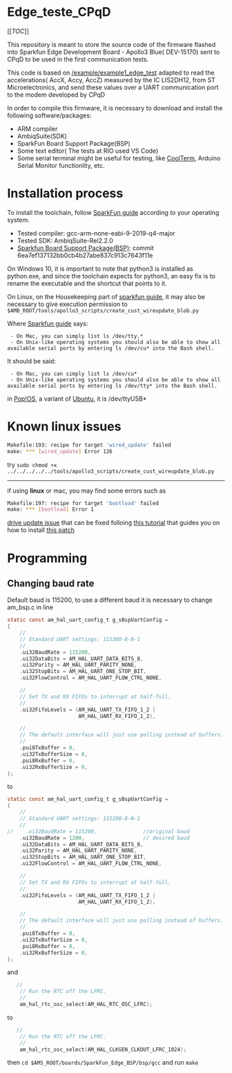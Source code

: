 # Edge_teste_CPqD

[[_TOC_]]

This repository is meant to store the source code of the firmware flashed into Sparkfun Edge Development Board - Apollo3 Blue( DEV-15170) sent to CPqD to be used in the first communication tests.

This code is based on [/example/example1_edge_test](https://github.com/sparkfun/SparkFun_Edge_BSP) adapted to read the accelerations( AccX, Accy, AccZ) measured by the IC LIS2DH12, from ST Microelectronics, and send these values over a UART communication port to the modem developed by CPqD

In order to compile this firmware, it is necessary to download and install the following software/packages:
 - ARM compiler
 - AmbiqSuite(SDK)
 - SparkFun Board Support Package(BSP)
 - Some text editor( The tests at RIO used VS Code)
 - Some serial terminal might be useful for testing, like [CoolTerm](https://freeware.the-meiers.org/), Arduino Serial Monitor functionlity, etc. 

# Installation process

To install the toolchain, follow [SparkFun guide](https://learn.sparkfun.com/tutorials/using-sparkfun-edge-board-with-ambiq-apollo3-sdk/toolchain-setup) according to your operating system.

 - Tested compiler: gcc-arm-none-eabi-9-2019-q4-major
 - Tested SDK: AmbiqSuite-Rel2.2.0
 - [Sparkfun Board Support Package(BSP)](https://github.com/sparkfun/SparkFun_Edge_BSP): commit 6ea7ef137132bb0cb4b27abe837c913c7643f11e

On Windows 10, it is important to note that python3 is installed as python.exe, and since the toolchain expects for python3, an easy fix is to rename the executable and the shortcut that points to it.

On Linux, on the Housekeeping part of [sparkfun guide](https://learn.sparkfun.com/tutorials/using-sparkfun-edge-board-with-ambiq-apollo3-sdk/toolchain-setup), it may also be necessary to give execution permission to ```$AMB_ROOT/tools/apollo3_scripts/create_cust_wireupdate_blob.py``` 

Where [Sparkfun guide](https://learn.sparkfun.com/tutorials/using-sparkfun-edge-board-with-ambiq-apollo3-sdk/example-applications) says:
```
 - On Mac, you can simply list ls /dev/tty.*
 - On Unix-like operating systems you should also be able to show all available serial ports by entering ls /dev/cu* into the Bash shell.
```
It should be said:
```
 - On Mac, you can simply list ls /dev/cu*
 - On Unix-like operating systems you should also be able to show all available serial ports by entering ls /dev/tty* into the Bash shell.
```
in [Pop!OS](https://system76.com/pop), a variant of [Ubuntu](https://ubuntu.com/), it is /dev/ttyUSB*

# Known linux issues

```bash
Makefile:193: recipe for target 'wired_update' failed
make: *** [wired_update] Error 126
```

try ```sudo chmod +x ../../../../../tools/apollo3_scripts/create_cust_wireupdate_blob.py```

---
if using **linux** or mac, you may find some errors such as

```bash
Makefile:197: recipe for target 'bootload' failed
make: *** [bootload] Error 1
```

[drive update issue](https://github.com/sparkfun/SparkFun_Edge_BSP/issues/3) that can be fixed folloing [this tutorial](https://learn.sparkfun.com/tutorials/how-to-install-ch340-drivers/all#linux) that guides you on how to install [this patch](https://github.com/juliagoda/CH341SER)

# Programming

## Changing baud rate

Default baud is 115200, to use a different baud it is necessary to change am_bsp.c in line

```c
static const am_hal_uart_config_t g_sBspUartConfig =
{
    //
    // Standard UART settings: 115200-8-N-1
    //
    .ui32BaudRate = 115200,
    .ui32DataBits = AM_HAL_UART_DATA_BITS_8,
    .ui32Parity = AM_HAL_UART_PARITY_NONE,
    .ui32StopBits = AM_HAL_UART_ONE_STOP_BIT,
    .ui32FlowControl = AM_HAL_UART_FLOW_CTRL_NONE,

    //
    // Set TX and RX FIFOs to interrupt at half-full.
    //
    .ui32FifoLevels = (AM_HAL_UART_TX_FIFO_1_2 |
                       AM_HAL_UART_RX_FIFO_1_2),

    //
    // The default interface will just use polling instead of buffers.
    //
    .pui8TxBuffer = 0,
    .ui32TxBufferSize = 0,
    .pui8RxBuffer = 0,
    .ui32RxBufferSize = 0,
};
```

to

```c
static const am_hal_uart_config_t g_sBspUartConfig =
{
    //
    // Standard UART settings: 115200-8-N-1
    //
//    .ui32BaudRate = 115200,               //original baud
    .ui32BaudRate = 1200,                   // desired baud
    .ui32DataBits = AM_HAL_UART_DATA_BITS_8,
    .ui32Parity = AM_HAL_UART_PARITY_NONE,
    .ui32StopBits = AM_HAL_UART_ONE_STOP_BIT,
    .ui32FlowControl = AM_HAL_UART_FLOW_CTRL_NONE,

    //
    // Set TX and RX FIFOs to interrupt at half-full.
    //
    .ui32FifoLevels = (AM_HAL_UART_TX_FIFO_1_2 |
                       AM_HAL_UART_RX_FIFO_1_2),

    //
    // The default interface will just use polling instead of buffers.
    //
    .pui8TxBuffer = 0,
    .ui32TxBufferSize = 0,
    .pui8RxBuffer = 0,
    .ui32RxBufferSize = 0,
};
```

and

```c
   //
    // Run the RTC off the LFRC.
    //
    am_hal_rtc_osc_select(AM_HAL_RTC_OSC_LFRC);
```

to

```c
   //
    // Run the RTC off the LFRC.
    //
    am_hal_rtc_osc_select(AM_HAL_CLKGEN_CLKOUT_LFRC_1024);
```

then `cd $AMS_ROOT/boards/SparkFun_Edge_BSP/bsp/gcc`
and run `make`
